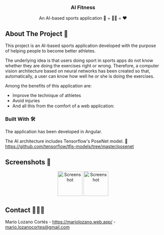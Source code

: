 <h3 align="center">AI Fitness</h3>

<p align="center">
    An AI-based sports application 🧠 + 🏃🏽 = ❤️

<!-- ABOUT THE PROJECT -->
## About The Project 📘

This project is an AI-based sports application developed with the purpose of helping people to become better athletes. 

The underlying idea is that users doing sport in sports apps do not know whether they are doing the exercises right or wrong. Therefore, a computer vision architecture based on neural networks has been created so that, automatically, a user can know how well he or she is doing the exercises. 


Among the benefits of this application are:
* Improve the technique of athletes
* Avoid injuries
* And all this from the comfort of a web application:


### Built With 🛠

The application has been developed in Angular.

The AI architecture includes Tensorflow's PoseNet model. 🧠 https://github.com/tensorflow/tfjs-models/tree/master/posenet

## Screenshots 📸

<p align ="center">
<img src="src/assets/img/Screenshot_2" alt="Screenshot" width="80" height="80">
<img src="src/assets/img/Screenshot_1" alt="Screenshot" width="80" height="80">
</p>

<!-- CONTACT -->
## Contact 👨🏻‍💻

Mario Lozano Cortés - https://mariolozano.web.app/ - mario.lozanocortes@gmail.com